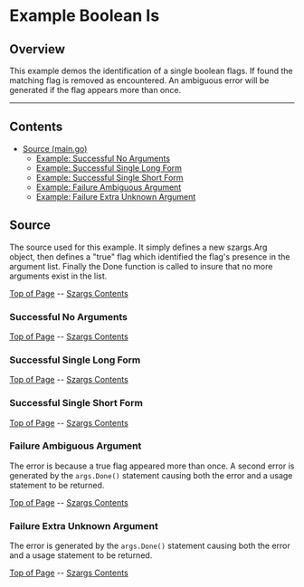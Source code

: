 <!---
   Szerszam argument library: szargs.
   Copyright (C) 2024  Leslie Dancsecs

   This program is free software: you can redistribute it and/or modify
   it under the terms of the GNU General Public License as published by
   the Free Software Foundation, either version 3 of the License, or
   (at your option) any later version.

   This program is distributed in the hope that it will be useful,
   but WITHOUT ANY WARRANTY; without even the implied warranty of
   MERCHANTABILITY or FITNESS FOR A PARTICULAR PURPOSE.  See the
   GNU General Public License for more details.

   You should have received a copy of the GNU General Public License
   along with this program.  If not, see <https://www.gnu.org/licenses/>.
-->

# Example Boolean Is


## Overview

This example demos the identification of a single boolean flags.  If found the
matching flag is removed as encountered.  An ambiguous error will be
generated if the flag appears more than once.

<!--- gotomd::dcln::./../../Args.Is -->

---

## Contents

- [Source (main.go)](#source)
    - [Example: Successful No Arguments](#successful-no-arguments)
    - [Example: Successful Single Long Form](#successful-single-long-form)
    - [Example: Successful Single Short Form](#successful-single-short-form)
    - [Example: Failure Ambiguous Argument](#failure-ambiguous-argument)
    - [Example: Failure Extra Unknown Argument](#failure-extra-unknown-argument)

## Source

The source used for this example.  It simply defines a new szargs.Arg object,
then defines a "true" flag which identified the flag's presence in the
argument list.  Finally the Done function is called to insure that no more
arguments exist in the list.

<!--- gotomd::file::./main.go -->

[Top of Page](#example-boolean-is) --
[Szargs Contents](../../README.md#contents)

### Successful No Arguments

<!--- gotomd::run::./. -->

[Top of Page](#example-boolean-is) --
[Szargs Contents](../../README.md#contents)

### Successful Single Long Form

<!--- gotomd::run::./. --true -->

[Top of Page](#example-boolean-is) --
[Szargs Contents](../../README.md#contents)

### Successful Single Short Form

<!--- gotomd::run::./. -t -->

[Top of Page](#example-boolean-is) --
[Szargs Contents](../../README.md#contents)


### Failure Ambiguous Argument

The error is because a true flag appeared more than once.  A second error is
generated by the ```args.Done()``` statement causing both the error and a
usage statement to be returned.

<!--- gotomd::run::./. --true -t -->

[Top of Page](#example-boolean-is) --
[Szargs Contents](../../README.md#contents)

### Failure Extra Unknown Argument

The error is generated by the ```args.Done()``` statement causing both the
error and a usage statement to be returned.

<!--- gotomd::run::./. --true extraUnknownArgument -->

[Top of Page](#example-boolean-is) --
[Szargs Contents](../../README.md#contents)

